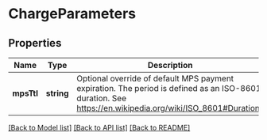 # ChargeParameters

## Properties
Name | Type | Description | Notes
------------ | ------------- | ------------- | -------------
**mpsTtl** | **string** | Optional override of default MPS payment expiration. The period is defined as an ISO-8601 duration. See https://en.wikipedia.org/wiki/ISO_8601#Durations | [optional] 

[[Back to Model list]](../README.md#documentation-for-models) [[Back to API list]](../README.md#documentation-for-api-endpoints) [[Back to README]](../README.md)


